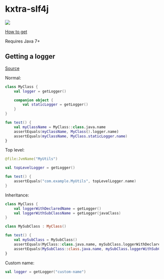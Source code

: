 # kxtra-slf4j

[![](https://jitpack.io/v/org.kxtra/kxtra-slf4j.svg)](https://jitpack.io/#org.kxtra/kxtra-slf4j)

[How to get](https://jitpack.io/#org.kxtra/kxtra-slf4j)

Requires Java 7+

## Getting a logger

[Source](https://github.com/kxtra/kxtra-slf4j/blob/master/src/main/java/org/kxtra/slf4j/loggerfactory/LoggerFactory.kt)

Normal:

```kotlin
class MyClass {
    val logger = getLogger()

    companion object {
        val staticLogger = getLogger()
    }
}

fun test() {
    val myClassName = MyClass::class.java.name
    assertEquals(myClassName, MyClass().logger.name)
    assertEquals(myClassName, MyClass.staticLogger.name)
}
```

Top level:

```kotlin
@file:JvmName("MyUtils")

val topLevelLogger = getLogger()

fun test() {
    assertEquals("com.example.MyUtils", topLevelLogger.name)
}
```

Inheritance:

```kotlin
class MyClass {
    val loggerWithDeclaredName = getLogger()
    val loggerWithSubClassName = getLogger(javaClass)
}

class MySubClass : MyClass() 

fun test() {
    val mySubClass = MySubClass()
    assertEquals(MyClass::class.java.name, mySubClass.loggerWithDeclaredName.name)
    assertEquals(MySubClass::class.java.name, mySubClass.loggerWithSubClassName.name)
}
```

Custom name:
```kotlin
val logger = getLogger("custom-name")
```